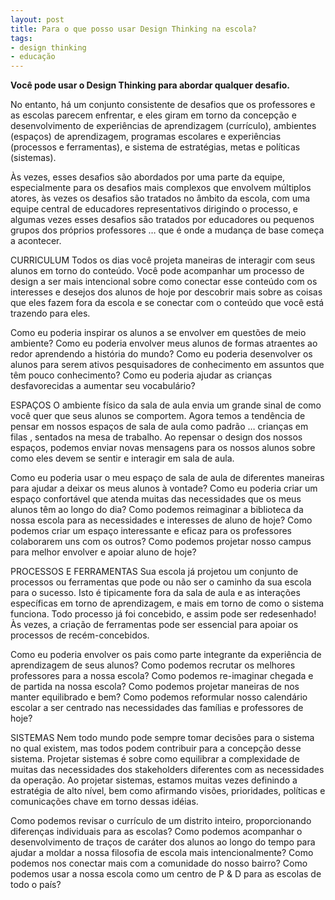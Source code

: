 ```yaml
---
layout: post
title: Para o que posso usar Design Thinking na escola?
tags:
- design thinking
- educação
---
```


**Você pode usar o Design Thinking para abordar qualquer desafio.**

No entanto, há um conjunto consistente de desafios que os professores e as escolas parecem enfrentar, e eles giram em torno da concepção e desenvolvimento de experiências de aprendizagem (currículo), ambientes (espaços) de aprendizagem, programas escolares e experiências (processos e ferramentas), e sistema de estratégias, metas e políticas (sistemas).

Às vezes, esses desafios são abordados por uma parte da equipe, especialmente para os desafios mais complexos que envolvem múltiplos atores, às vezes os desafios são tratados no âmbito da escola, com uma equipe central de educadores representativos dirigindo o processo, e algumas vezes esses desafios são tratados por educadores ou pequenos grupos dos próprios professores … que é onde a mudança de base começa a acontecer.

CURRICULUM
Todos os dias você projeta maneiras de interagir com seus alunos em torno do conteúdo. Você pode acompanhar um processo de design a ser mais intencional sobre como conectar esse conteúdo com os interesses e desejos dos alunos de hoje por descobrir mais sobre as coisas que eles fazem fora da escola e se conectar com o conteúdo que você está trazendo para eles.

Como eu poderia inspirar os alunos a se envolver em questões de meio ambiente?
Como eu poderia envolver meus alunos de formas atraentes ao redor aprendendo a história do mundo?
Como eu poderia desenvolver os alunos para serem ativos pesquisadores de conhecimento em assuntos que têm pouco conhecimento?
Como eu poderia ajudar as crianças desfavorecidas a aumentar seu vocabulário?

ESPAÇOS
O ambiente físico da sala de aula envia um grande sinal de como você quer que seus alunos se comportem. Agora temos a tendência de pensar em nossos espaços de sala de aula como padrão … crianças em filas , sentados na mesa de trabalho. Ao repensar o design dos nossos espaços, podemos enviar novas mensagens para os nossos alunos sobre como eles devem se sentir e interagir em sala de aula.

Como eu poderia usar o meu espaço de sala de aula de diferentes maneiras para ajudar a deixar os meus alunos à vontade?
Como eu poderia criar um espaço confortável que atenda muitas das necessidades que os meus alunos têm ao longo do dia?
Como podemos reimaginar a biblioteca da nossa escola para as necessidades e interesses de aluno de hoje?
Como podemos criar um espaço interessante e eficaz para os professores colaborarem uns com os outros?
Como podemos projetar nosso campus para melhor envolver e apoiar aluno de hoje?

PROCESSOS E FERRAMENTAS
Sua escola já projetou um conjunto de processos ou ferramentas que pode ou não ser o caminho da sua escola para o sucesso. Isto é tipicamente fora da sala de aula e as interações específicas em torno de aprendizagem, e mais em torno de como o sistema funciona. Todo processo já foi concebido, e assim pode ser redesenhado! Às vezes, a criação de ferramentas pode ser essencial para apoiar os processos de recém-concebidos.

Como eu poderia envolver os pais como parte integrante da experiência de aprendizagem de seus alunos?
Como podemos recrutar os melhores professores para a nossa escola?
Como podemos re-imaginar chegada e de partida na nossa escola?
Como podemos projetar maneiras de nos manter equilibrado e bem?
Como podemos reformular nosso calendário escolar a ser centrado nas necessidades das famílias e professores de hoje?

SISTEMAS
Nem todo mundo pode sempre tomar decisões para o sistema no qual existem, mas todos podem contribuir para a concepção desse sistema. Projetar sistemas é sobre como equilibrar a complexidade de muitas das necessidades dos stakeholders diferentes com as necessidades da operação. Ao projetar sistemas, estamos muitas vezes definindo a estratégia de alto nível, bem como afirmando visões, prioridades, políticas e comunicações chave em torno dessas idéias.

Como podemos revisar o currículo de um distrito inteiro, proporcionando diferenças individuais para as escolas?
Como podemos acompanhar o desenvolvimento de traços de caráter dos alunos ao longo do tempo para ajudar a moldar a nossa filosofia de escola mais intencionalmente?
Como podemos nos conectar mais com a comunidade do nosso bairro?
Como podemos usar a nossa escola como um centro de P & D para as escolas de todo o país?